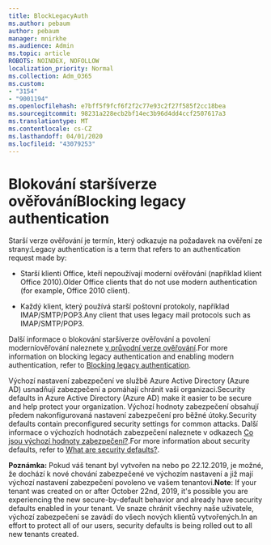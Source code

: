 ```yaml
---
title: BlockLegacyAuth
ms.author: pebaum
author: pebaum
manager: mnirkhe
ms.audience: Admin
ms.topic: article
ROBOTS: NOINDEX, NOFOLLOW
localization_priority: Normal
ms.collection: Adm_O365
ms.custom:
- "3154"
- "9001194"
ms.openlocfilehash: e7bff5f9fcf6f2f2c77e93c2f27f585f2cc18bea
ms.sourcegitcommit: 98231a228ecb2bf14ec3b96d4dd4ccf2507617a3
ms.translationtype: MT
ms.contentlocale: cs-CZ
ms.lasthandoff: 04/01/2020
ms.locfileid: "43079253"
---
```

# <a name="blocking-legacy-authentication"></a><span data-ttu-id="45e29-102">Blokování staršíverze ověřování</span><span class="sxs-lookup"><span data-stu-id="45e29-102">Blocking legacy authentication</span></span>

<span data-ttu-id="45e29-103">Starší verze ověřování je termín, který odkazuje na požadavek na ověření ze strany:</span><span class="sxs-lookup"><span data-stu-id="45e29-103">Legacy authentication is a term that refers to an authentication request made by:</span></span>

- <span data-ttu-id="45e29-104">Starší klienti Office, kteří nepoužívají moderní ověřování (například klient Office 2010).</span><span class="sxs-lookup"><span data-stu-id="45e29-104">Older Office clients that do not use modern authentication (for example, Office 2010 client).</span></span>

- <span data-ttu-id="45e29-105">Každý klient, který používá starší poštovní protokoly, například IMAP/SMTP/POP3.</span><span class="sxs-lookup"><span data-stu-id="45e29-105">Any client that uses legacy mail protocols such as IMAP/SMTP/POP3.</span></span>

<span data-ttu-id="45e29-106">Další informace o blokování staršíverze ověřování a povolení moderníověřování naleznete [v průvodní verze ověřování](https://docs.microsoft.com/azure/active-directory/conditional-access/concept-conditional-access-block-legacy-authentication).</span><span class="sxs-lookup"><span data-stu-id="45e29-106">For more information on blocking legacy authentication and enabling modern authentication, refer to [Blocking legacy authentication](https://docs.microsoft.com/azure/active-directory/conditional-access/concept-conditional-access-block-legacy-authentication).</span></span>

<span data-ttu-id="45e29-107">Výchozí nastavení zabezpečení ve službě Azure Active Directory (Azure AD) usnadňují zabezpečení a pomáhají chránit vaši organizaci.</span><span class="sxs-lookup"><span data-stu-id="45e29-107">Security defaults in Azure Active Directory (Azure AD) make it easier to be secure and help protect your organization.</span></span> <span data-ttu-id="45e29-108">Výchozí hodnoty zabezpečení obsahují předem nakonfigurovaná nastavení zabezpečení pro běžné útoky.</span><span class="sxs-lookup"><span data-stu-id="45e29-108">Security defaults contain preconfigured security settings for common attacks.</span></span>
<span data-ttu-id="45e29-109">Další informace o výchozích hodnotách zabezpečení naleznete v odkazech [Co jsou výchozí hodnoty zabezpečení?](https://docs.microsoft.com/azure/active-directory/fundamentals/concept-fundamentals-security-defaults).</span><span class="sxs-lookup"><span data-stu-id="45e29-109">For more information about security defaults, refer to [What are security defaults?](https://docs.microsoft.com/azure/active-directory/fundamentals/concept-fundamentals-security-defaults).</span></span> 

<span data-ttu-id="45e29-110">**Poznámka:** Pokud váš tenant byl vytvořen na nebo po 22.12.2019, je možné, že dochází k nové chování zabezpečené ve výchozím nastavení a již mají výchozí nastavení zabezpečení povoleno ve vašem tenantovi.</span><span class="sxs-lookup"><span data-stu-id="45e29-110">**Note**:  If your tenant was created on or after October 22nd, 2019, it's possible you are experiencing the new secure-by-default behavior and already have security defaults enabled in your tenant.</span></span>  <span data-ttu-id="45e29-111">Ve snaze chránit všechny naše uživatele, výchozí zabezpečení se zavádí do všech nových klientů vytvořených.</span><span class="sxs-lookup"><span data-stu-id="45e29-111">In an effort to protect all of our users, security defaults is being rolled out to all new tenants created.</span></span>
